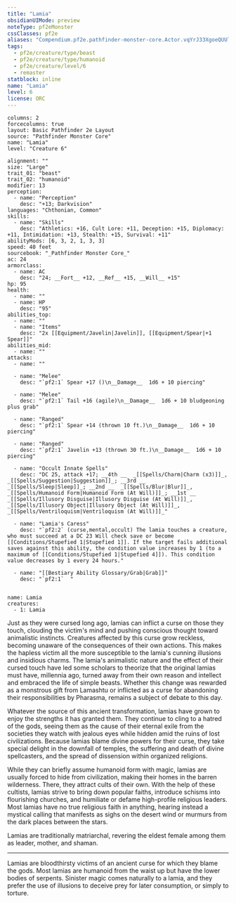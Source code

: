 ```yaml
---
title: "Lamia"
obsidianUIMode: preview
noteType: pf2eMonster
cssClasses: pf2e
aliases: "Compendium.pf2e.pathfinder-monster-core.Actor.vqYrJ33XgoeQUUle" 
tags:
  - pf2e/creature/type/beast
  - pf2e/creature/type/humanoid
  - pf2e/creature/level/6
  - remaster
statblock: inline
name: "Lamia"
level: 6
license: ORC
---
```


```statblock
columns: 2
forcecolumns: true
layout: Basic Pathfinder 2e Layout
source: "Pathfinder Monster Core"
name: "Lamia"
level: "Creature 6"

alignment: ""
size: "Large"
trait_01: "beast"
trait_02: "humanoid"
modifier: 13
perception:
  - name: "Perception"
    desc: "+13; Darkvision"
languages: "Chthonian, Common"
skills:
  - name: "Skills"
    desc: "Athletics: +16, Cult Lore: +11, Deception: +15, Diplomacy: +11, Intimidation: +13, Stealth: +15, Survival: +11"
abilityMods: [6, 3, 2, 1, 3, 3]
speed: 40 feet
sourcebook: "_Pathfinder Monster Core_"
ac: 24
armorclass:
  - name: AC
    desc: "24; __Fort__ +12, __Ref__ +15, __Will__ +15"
hp: 95
health:
  - name: ""
  - name: HP
    desc: "95"
abilities_top:
  - name: ""
  - name: "Items"
    desc: "2x [[Equipment/Javelin|Javelin]], [[Equipment/Spear|+1 Spear]]"
abilities_mid:
  - name: ""
attacks:
  - name: ""

  - name: "Melee"
    desc: "`pf2:1` Spear +17 ()\n__Damage__  1d6 + 10 piercing"

  - name: "Melee"
    desc: "`pf2:1` Tail +16 (agile)\n__Damage__  1d6 + 10 bludgeoning plus grab"

  - name: "Ranged"
    desc: "`pf2:1` Spear +14 (thrown 10 ft.)\n__Damage__  1d6 + 10 piercing"

  - name: "Ranged"
    desc: "`pf2:1` Javelin +13 (thrown 30 ft.)\n__Damage__  1d6 + 10 piercing"

  - name: "Occult Innate Spells"
    desc: "DC 25, attack +17; __4th __  _[[Spells/Charm|Charm (x3)]]_, _[[Spells/Suggestion|Suggestion]]_; __3rd __  _[[Spells/Sleep|Sleep]]_; __2nd __  _[[Spells/Blur|Blur]]_, _[[Spells/Humanoid Form|Humanoid Form (At Will)]]_; __1st __  _[[Spells/Illusory Disguise|Illusory Disguise (At Will)]]_, _[[Spells/Illusory Object|Illusory Object (At Will)]]_, _[[Spells/Ventriloquism|Ventriloquism (At Will)]]_"

  - name: "Lamia's Caress"
    desc: "`pf2:2` (curse,mental,occult) The lamia touches a creature, who must succeed at a DC 23 Will check save or become [[Conditions/Stupefied 1|Stupefied 1]]. If the target fails additional saves against this ability, the condition value increases by 1 (to a maximum of [[Conditions/Stupefied 1|Stupefied 4]]). This condition value decreases by 1 every 24 hours."

  - name: "[[Bestiary Ability Glossary/Grab|Grab]]"
    desc: "`pf2:1`  "
 
```

```encounter-table
name: Lamia
creatures:
  - 1: Lamia
```



Just as they were cursed long ago, lamias can inflict a curse on those they touch, clouding the victim's mind and pushing conscious thought toward animalistic instincts. Creatures affected by this curse grow reckless, becoming unaware of the consequences of their own actions. This makes the hapless victim all the more susceptible to the lamia's cunning illusions and insidious charms. The lamia's animalistic nature and the effect of their cursed touch have led some scholars to theorize that the original lamias must have, millennia ago, turned away from their own reason and intellect and embraced the life of simple beasts. Whether this change was rewarded as a monstrous gift from Lamashtu or inflicted as a curse for abandoning their responsibilities by Pharasma, remains a subject of debate to this day.

Whatever the source of this ancient transformation, lamias have grown to enjoy the strengths it has granted them. They continue to cling to a hatred of the gods, seeing them as the cause of their eternal exile from the societies they watch with jealous eyes while hidden amid the ruins of lost civilizations. Because lamias blame divine powers for their curse, they take special delight in the downfall of temples, the suffering and death of divine spellcasters, and the spread of dissension within organized religions.

While they can briefly assume humanoid form with magic, lamias are usually forced to hide from civilization, making their homes in the barren wilderness. There, they attract cults of their own. With the help of these cultists, lamias strive to bring down popular faiths, introduce schisms into flourishing churches, and humiliate or defame high-profile religious leaders. Most lamias have no true religious faith in anything, hearing instead a mystical calling that manifests as sighs on the desert wind or murmurs from the dark places between the stars.

Lamias are traditionally matriarchal, revering the eldest female among them as leader, mother, and shaman.

* * *

Lamias are bloodthirsty victims of an ancient curse for which they blame the gods. Most lamias are humanoid from the waist up but have the lower bodies of serpents. Sinister magic comes naturally to a lamia, and they prefer the use of illusions to deceive prey for later consumption, or simply to torture.
